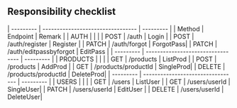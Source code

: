 
## Responsibility checklist

| --------- | --------------------------------- | --------- |
|   Method  |             Endpoint              |  Remark   |
| AUTH      |                                   |           |
| POST      | /auth                             | Login     |
| POST      | /auth/register                    | Register  |
| PATCH     | /auth/forgot                      | ForgotPass|
| PATCH     | /auth/editpassbyforgot            | EditPass  |
| --------- | --------------------------------- | --------- |
| PRODUCTS  |                                   |           |
| GET       | /products                         | ListProd  |
| POST      | /products                         | AddProd   |
| GET       | /products/productId               | SingleProd|
| DELETE    | /products/productId               | DeleteProd|
| --------- | --------------------------------- | --------- |
| USERS     |                                   |           |
| GET       | /users                            | ListUser  |
| GET       | /users/userId                     | SingleUser|
| PATCH     | /users/userId                     | EditUser  |
| DELETE    | /users/userId                     | DeleteUser|
